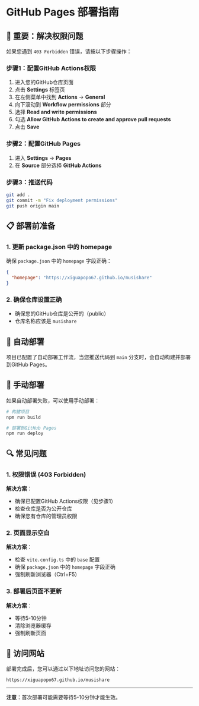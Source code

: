 # GitHub Pages 部署指南

## 🚨 重要：解决权限问题

如果您遇到 `403 Forbidden` 错误，请按以下步骤操作：

### 步骤1：配置GitHub Actions权限

1. 进入您的GitHub仓库页面
2. 点击 **Settings** 标签页
3. 在左侧菜单中找到 **Actions** → **General**
4. 向下滚动到 **Workflow permissions** 部分
5. 选择 **Read and write permissions**
6. 勾选 **Allow GitHub Actions to create and approve pull requests**
7. 点击 **Save**

### 步骤2：配置GitHub Pages

1. 进入 **Settings** → **Pages**
2. 在 **Source** 部分选择 **GitHub Actions**

### 步骤3：推送代码

```bash
git add .
git commit -m "Fix deployment permissions"
git push origin main
```

## 📋 部署前准备

### 1. 更新 package.json 中的 homepage

确保 `package.json` 中的 `homepage` 字段正确：

```json
{
  "homepage": "https://xiguapopo67.github.io/musishare"
}
```

### 2. 确保仓库设置正确

- 确保您的GitHub仓库是公开的（public）
- 仓库名称应该是 `musishare`

## 🚀 自动部署

项目已配置了自动部署工作流，当您推送代码到 `main` 分支时，会自动构建并部署到GitHub Pages。

## 🔧 手动部署

如果自动部署失败，可以使用手动部署：

```bash
# 构建项目
npm run build

# 部署到GitHub Pages
npm run deploy
```

## 🔍 常见问题

### 1. 权限错误 (403 Forbidden)

**解决方案**：
- 确保已配置GitHub Actions权限（见步骤1）
- 检查仓库是否为公开仓库
- 确保您有仓库的管理员权限

### 2. 页面显示空白

**解决方案**：
- 检查 `vite.config.ts` 中的 `base` 配置
- 确保 `package.json` 中的 `homepage` 字段正确
- 强制刷新浏览器（Ctrl+F5）

### 3. 部署后页面不更新

**解决方案**：
- 等待5-10分钟
- 清除浏览器缓存
- 强制刷新页面

## 📱 访问网站

部署完成后，您可以通过以下地址访问您的网站：

```
https://xiguapopo67.github.io/musishare
```

---

**注意**：首次部署可能需要等待5-10分钟才能生效。
